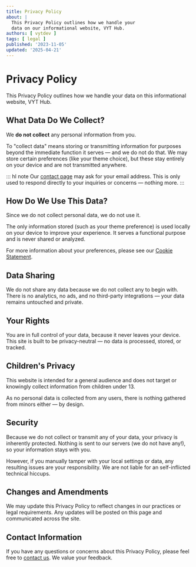 ```yaml
---
title: Privacy Policy
about: |
  This Privacy Policy outlines how we handle your
  data on our informational website, VYT Hub.
authors: [ vytdev ]
tags: [ legal ]
published: '2023-11-05'
updated: '2025-04-21'
---
```



# Privacy Policy

This Privacy Policy outlines how we handle your data on this informational
website, VYT Hub.

## What Data Do We Collect?

We **do not collect** any personal information from you.

To "collect data" means storing or transmitting information for purposes
beyond the immediate function it serves &mdash; and we do not do that. We may
store certain preferences (like your theme choice), but these stay entirely
on your device and are not transmitted anywhere.

::: hl note
Our [contact page](./contact.md) may ask for your email address. This is only
used to respond directly to your inquiries or concerns &mdash; nothing more.
:::

## How Do We Use This Data?

Since we do not collect personal data, we do not use it.

The only information stored (such as your theme preference) is used locally
on your device to improve your experience. It serves a functional purpose
and is never shared or analyzed.

For more information about your preferences, please see our
[Cookie Statement](./cookie.md).

## Data Sharing

We do not share any data because we do not collect any to begin with. There
is no analytics, no ads, and no third-party integrations &mdash; your data
remains untouched and private.

## Your Rights

You are in full control of your data, because it never leaves your device.
This site is built to be privacy-neutral &mdash; no data is processed,
stored, or tracked.

## Children's Privacy

This website is intended for a general audience and does not target or
knowingly collect information from children under 13.

As no personal data is collected from any users, there is nothing gathered
from minors either &mdash; by design.

## Security

Because we do not collect or transmit any of your data, your privacy is
inherently protected. Nothing is sent to our servers (we do not have any!),
so your information stays with you.

However, if you manually tamper with your local settings or data, any
resulting issues are your responsibility. We are not liable for an
self-inflicted technical hiccups.

## Changes and Amendments

We may update this Privacy Policy to reflect changes in our practices or
legal requirements. Any updates will be posted on this page and communicated
across the site.

## Contact Information

If you have any questions or concerns about this Privacy Policy, please feel
free to [contact us](./contact.md). We value your feedback.
